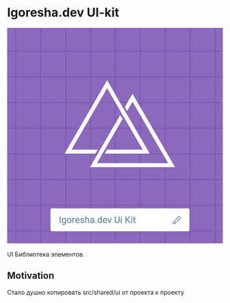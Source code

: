 # Igoresha.dev UI-kit

![](./docs/logo.jpg)

UI Библиотека элементов. 

## Motivation

Стало душно копировать src/shared/ui от проекта к проекту 